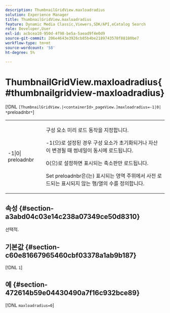 ```yaml
---
description: ThumbnailGridView.maxloadradius
solution: Experience Manager
title: ThumbnailGridView.maxloadradius
feature: Dynamic Media Classic,Viewers,SDK/API,eCatalog Search
role: Developer,User
exl-id: acbcea10-950d-4f98-be5a-5aead9f4e0d9
source-git-commit: 206e4643e3926cb85b4be2189743578f88180be7
workflow-type: tm+mt
source-wordcount: '58'
ht-degree: 5%

---
```


# ThumbnailGridView.maxloadradius{#thumbnailgridview-maxloadradius}

[!DNL `[ThumbnailGridView.|<containerId>_pageView.]maxloadradius=-1|0| *`preloadnbr`*`]

<table id="table_D29F1F6A8EC74F42A254C823435F9493"> 
 <tbody> 
  <tr> 
   <td colname="col1"> <p><span class="codeph">-1|0|<span class="varname"> preloadnbr</span></span> </p> </td> 
   <td colname="col2"> <p>구성 요소 미리 로드 동작을 지정합니다. </p> <p><span class="codeph"> -1</span>(으)로 설정된 경우 구성 요소가 초기화되거나 자산이 변경될 때 썸네일이 동시에 로드됩니다. </p> <p><span class="codeph"> 0</span>(으)로 설정하면 표시되는 축소판만 로드됩니다. </p> <p>Set <span class="codeph"><span class="varname"> preloadnbr</span></span>은(는) 표시되는 영역 주위에서 사전 로드되는 표시되지 않는 행/열의 수를 정의합니다. </p> </td> 
  </tr> 
 </tbody> 
</table>

## 속성 {#section-a3abd04c03e14c238a07349ce50d8310}

선택적.

## 기본값 {#section-c60e81667965460cbf03378a1ab9b187}

[!DNL `1`]

## 예 {#section-472614b59e04430490a7f16c932bce89}

[!DNL `maxloadradius=0`]
